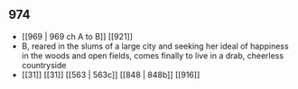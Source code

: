 ## 974
- [[969 | 969 ch A to B]] [[921]] 
- B, reared in the slums of a large city and seeking her ideal of happiness in the woods and open fields, comes finally to live in a drab, cheerless countryside
- [[31]] [[31]] [[563 | 563c]] [[848 | 848b]] [[916]] 

